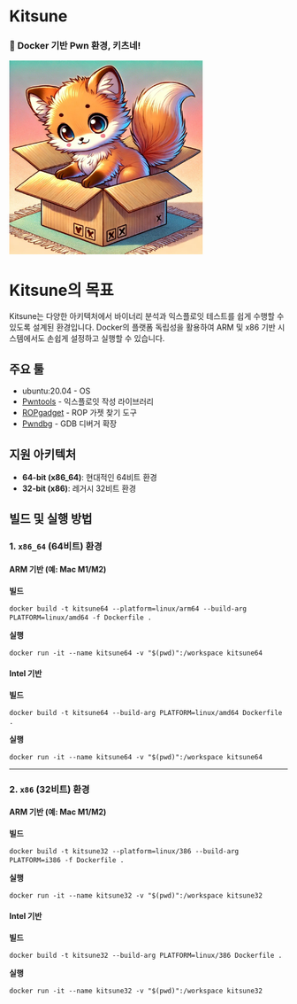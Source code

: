 # Kitsune
### 🚀 **Docker 기반 Pwn 환경, 키츠네!**
<img src="./kitsune.webp" style="width: 350px" alt="Kitsune Logo">  


# Kitsune의 목표
Kitsune는 다양한 아키텍처에서 바이너리 분석과 익스플로잇 테스트를 쉽게 수행할 수 있도록 설계된 환경입니다. Docker의 플랫폼 독립성을 활용하여 ARM 및 x86 기반 시스템에서도 손쉽게 설정하고 실행할 수 있습니다.


## 주요 툴
- ubuntu:20.04 - OS
- [Pwntools](https://github.com/Gallopsled/pwntools) - 익스플로잇 작성 라이브러리
- [ROPgadget](https://github.com/JonathanSalwan/ROPgadget) - ROP 가젯 찾기 도구
- [Pwndbg](https://github.com/pwndbg/pwndbg) - GDB 디버거 확장

## 지원 아키텍처
- **64-bit (x86_64)**: 현대적인 64비트 환경
- **32-bit (x86)**: 레거시 32비트 환경


## 빌드 및 실행 방법

### 1. `x86_64` (64비트) 환경
#### ARM 기반 (예: Mac M1/M2)
**빌드**
```
docker build -t kitsune64 --platform=linux/arm64 --build-arg PLATFORM=linux/amd64 -f Dockerfile .
```

**실행**
```
docker run -it --name kitsune64 -v "$(pwd)":/workspace kitsune64
```

#### Intel 기반
**빌드**
```
docker build -t kitsune64 --build-arg PLATFORM=linux/amd64 Dockerfile .
```

**실행**
```
docker run -it --name kitsune64 -v "$(pwd)":/workspace kitsune64
```



---

### 2. `x86` (32비트) 환경
#### ARM 기반 (예: Mac M1/M2)
**빌드**
```
docker build -t kitsune32 --platform=linux/386 --build-arg PLATFORM=i386 -f Dockerfile .
```

**실행**
```
docker run -it --name kitsune32 -v "$(pwd)":/workspace kitsune32
```

#### Intel 기반
**빌드**
```
docker build -t kitsune32 --build-arg PLATFORM=linux/386 Dockerfile .
```

**실행**
```
docker run -it --name kitsune32 -v "$(pwd)":/workspace kitsune32
```
